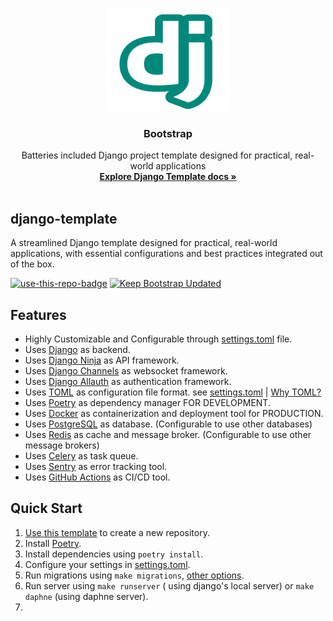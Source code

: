 <p align="center">
  <a href="https://getbootstrap.com/">
    <img src="docs/docs/assets/img/docs-icon-teal.png" alt="Bootstrap logo" width="200" height="165">
  </a>
</p>

<h3 align="center">Bootstrap</h3>

<p align="center">
  Batteries included Django project template designed for practical, real-world applications
  <br>
  <a href="#"><strong>Explore Django Template docs »</strong></a>
  <br>
  <br>
</p>

## django-template

A streamlined Django template designed for practical, real-world applications, with essential configurations and best practices integrated out of the box.

<a href="https://github.com/azataiot/django-template/generate"><img src="https://img.shields.io/badge/use%20this-template-blue?logo=github" alt="use-this-repo-badge"></a>
[![Keep Bootstrap Updated](https://github.com/azataiot/django-template/actions/workflows/bootstrap_update.yml/badge.svg)](https://github.com/azataiot/django-template/actions/workflows/bootstrap_update.yml)



## Features

- Highly Customizable and Configurable through [settings.toml](settings.toml) file.
- Uses [Django](https://www.djangoproject.com/) as backend.
- Uses [Django Ninja](https://django-ninja.rest-framework.com/) as API framework.
- Uses [Django Channels](https://channels.readthedocs.io/en/stable/) as websocket framework.
- Uses [Django Allauth](https://django-allauth.readthedocs.io/en/latest/) as authentication framework.
- Uses [TOML]() as configuration file format. see [settings.toml](settings.toml) | [Why TOML?]()
- Uses [Poetry](https://python-poetry.org/) as dependency manager FOR DEVELOPMENT.
- Uses [Docker](https://www.docker.com/) as containerization and deployment tool for PRODUCTION.
- Uses [PostgreSQL](https://www.postgresql.org/) as database. (Configurable to use other databases)
- Uses [Redis](https://redis.io/) as cache and message broker. (Configurable to use other message brokers)
- Uses [Celery](https://docs.celeryproject.org/en/stable/) as task queue.
- Uses [Sentry](https://sentry.io/) as error tracking tool.
- Uses [GitHub Actions]() as CI/CD tool.

## Quick Start

1. [Use this template](https://github.com/azataiot/django-template/generate) to create a new repository.
2. Install [Poetry](https://python-poetry.org/docs/#installation).
3. Install dependencies using `poetry install`.
4. Configure your settings in [settings.toml](settings.toml).
5. Run migrations
   using `make migrations`, [other options](https://docs.djangoproject.com/en/3.2/ref/django-admin/#django-admin-migrate).
6. Run server
   using `make runserver` ( using django's local server) or `make daphne` (using daphne server).
7.
